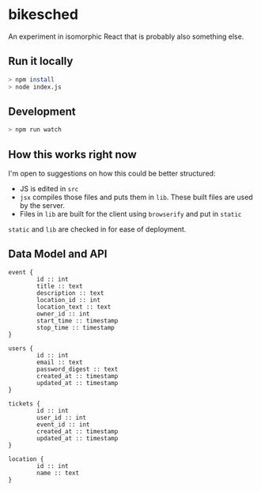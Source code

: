 # bikesched

An experiment in isomorphic React that is probably also something else.

## Run it locally

```sh
> npm install
> node index.js
```

## Development

```sh
> npm run watch
```

## How this works right now

I'm open to suggestions on how this could be better structured:

* JS is edited in `src`
* `jsx` compiles those files and puts them in `lib`. These built files are used by the server.
* Files in `lib` are built for the client using `browserify` and put in `static`

`static` and `lib` are checked in for ease of deployment.

## Data Model and API

```
event {
		id :: int
		title :: text
		description :: text
		location_id :: int
		location_text :: text
		owner_id :: int
		start_time :: timestamp
		stop_time :: timestamp
}

users {
		id :: int
		email :: text
		password_digest :: text
		created_at :: timestamp
		updated_at :: timestamp
}

tickets {
		id :: int
		user_id :: int
		event_id :: int
		created_at :: timestamp
		updated_at :: timestamp
}

location {
		id :: int
		name :: text
}
```
